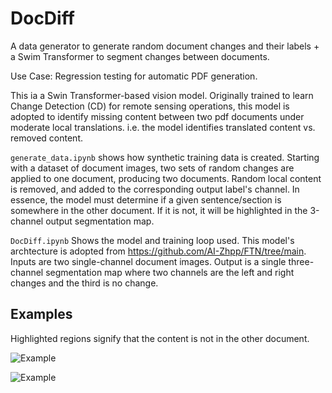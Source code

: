 # DocDiff
A data generator to generate random document changes and their labels + a Swim Transformer to segment changes between documents.

Use Case: Regression testing for automatic PDF generation.

This ia a Swin Transformer-based vision model. Originally trained to learn Change Detection (CD) for remote sensing operations, this model is adopted to identify missing content between two pdf documents under moderate local translations. i.e. the model identifies translated content vs. removed content.

`generate_data.ipynb` shows how synthetic training data is created. Starting with a dataset of document images, two sets of random changes are applied to one document, producing two documents. Random local content is removed, and added to the corresponding output label's channel. In essence, the model must determine if a given sentence/section is somewhere in the other document. If it is not, it will be highlighted in the 3-channel output segmentation map.

`DocDiff.ipynb` Shows the model and training loop used. This model's archtecture is adopted from https://github.com/AI-Zhpp/FTN/tree/main. Inputs are two single-channel document images. Output is a single three-channel segmentation map where two channels are the left and right changes and the third is no change.

## Examples
Highlighted regions signify that the content is not in the other document.

![Example](./images/Screenshot%202024-01-02%20at%201.44.55 PM.png)

![Example](./images/Screenshot%202024-01-02%20at%201.45.48 PM.png)